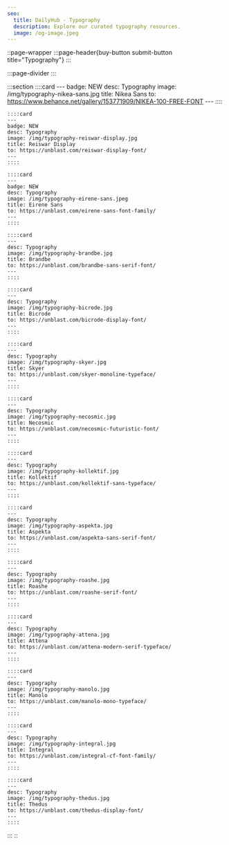 ```yaml
---
seo:
  title: DailyHub - Typography
  description: Explore our curated typography resources.
  image: /og-image.jpeg
---
```


::page-wrapper
  :::page-header{buy-button submit-button title="Typography"}
  :::

  :::page-divider
  :::

  :::section
    ::::card
    ---
    badge: NEW
    desc: Typography
    image: /img/typography-nikea-sans.jpg
    title: Nikea Sans
    to: https://www.behance.net/gallery/153771909/NIKEA-100-FREE-FONT
    ---
    ::::

    ::::card
    ---
    badge: NEW
    desc: Typography
    image: /img/typography-reiswar-display.jpg
    title: Reiswar Display
    to: https://unblast.com/reiswar-display-font/
    ---
    ::::

    ::::card
    ---
    badge: NEW
    desc: Typography
    image: /img/typography-eirene-sans.jpeg
    title: Eirene Sans
    to: https://unblast.com/eirene-sans-font-family/
    ---
    ::::

    ::::card
    ---
    desc: Typography
    image: /img/typography-brandbe.jpg
    title: Brandbe
    to: https://unblast.com/brandbe-sans-serif-font/
    ---
    ::::

    ::::card
    ---
    desc: Typography
    image: /img/typography-bicrode.jpg
    title: Bicrode
    to: https://unblast.com/bicrode-display-font/
    ---
    ::::

    ::::card
    ---
    desc: Typography
    image: /img/typography-skyer.jpg
    title: Skyer
    to: https://unblast.com/skyer-monoline-typeface/
    ---
    ::::

    ::::card
    ---
    desc: Typography
    image: /img/typography-necosmic.jpg
    title: Necosmic
    to: https://unblast.com/necosmic-futuristic-font/
    ---
    ::::

    ::::card
    ---
    desc: Typography
    image: /img/typography-kollektif.jpg
    title: Kollektif
    to: https://unblast.com/kollektif-sans-typeface/
    ---
    ::::

    ::::card
    ---
    desc: Typography
    image: /img/typography-aspekta.jpg
    title: Aspekta
    to: https://unblast.com/aspekta-sans-serif-font/
    ---
    ::::

    ::::card
    ---
    desc: Typography
    image: /img/typography-roashe.jpg
    title: Roashe
    to: https://unblast.com/roashe-serif-font/
    ---
    ::::

    ::::card
    ---
    desc: Typography
    image: /img/typography-attena.jpg
    title: Attena
    to: https://unblast.com/attena-modern-serif-typeface/
    ---
    ::::

    ::::card
    ---
    desc: Typography
    image: /img/typography-manolo.jpg
    title: Manolo
    to: https://unblast.com/manolo-mono-typeface/
    ---
    ::::

    ::::card
    ---
    desc: Typography
    image: /img/typography-integral.jpg
    title: Integral
    to: https://unblast.com/integral-cf-font-family/
    ---
    ::::

    ::::card
    ---
    desc: Typography
    image: /img/typography-thedus.jpg
    title: Thedus
    to: https://unblast.com/thedus-display-font/
    ---
    ::::
  :::
::
